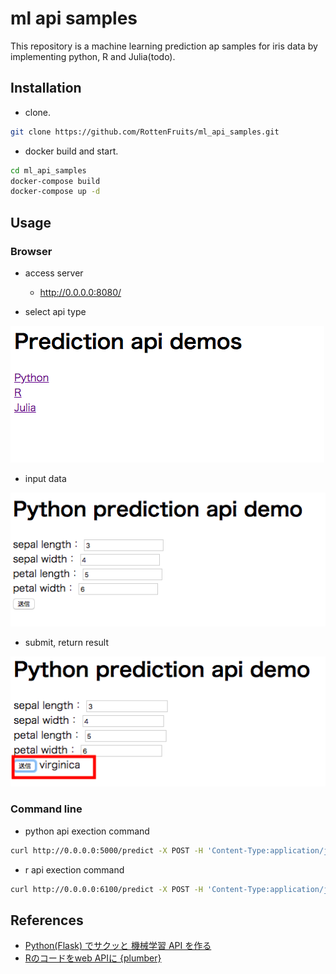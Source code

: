 
# ml api samples

This repository is a machine learning prediction ap samples for iris data by implementing python, R and Julia(todo).

## Installation

- clone.

```bash
git clone https://github.com/RottenFruits/ml_api_samples.git
```

- docker build and start.

```bash
cd ml_api_samples
docker-compose build
docker-compose up -d
```

## Usage

### Browser
- access server
   - http://0.0.0.0:8080/

- select api type

![p1](https://raw.githubusercontent.com/RottenFruits/ml_api_samples/master/png/p1.png)

- input data

![p2](https://raw.githubusercontent.com/RottenFruits/ml_api_samples/master/png/p2.png)

- submit, return result

![p3](https://raw.githubusercontent.com/RottenFruits/ml_api_samples/master/png/p3.png)

### Command line

- python api exection command
```bash
curl http://0.0.0.0:5000/predict -X POST -H 'Content-Type:application/json' -d '{"feature":[1, 1, 1, 1]}'
```

- r api exection command
```bash
curl http://0.0.0.0:6100/predict -X POST -H 'Content-Type:application/json' -d '{"feature":[1, 1, 1, 1]}'
```


## References

- [Python(Flask) でサクッと 機械学習 API を作る](https://qiita.com/fam_taro/items/1464c42324f15d7b8223])
- [Rのコードをweb APIに {plumber}](https://qiita.com/masaki_kubota/items/a5ccc6504a697c0e89f8)
